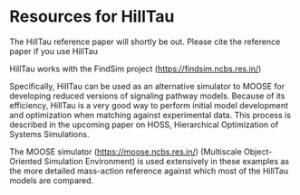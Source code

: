 # Resources for HillTau

The HillTau reference paper will shortly be out. Please cite the reference
paper if you use HillTau

HillTau works with the FindSim project (https://findsim.ncbs.res.in/)

Specifically, HillTau can be used as an alternative simulator to MOOSE
for developing reduced versions of signaling pathway models.
Because of its efficiency, HillTau is a very good way to perform initial
model development and optimization when matching against experimental data.
This process is described in the upcoming paper on HOSS, Hierarchical 
Optimization of Systems Simulations.

The MOOSE simulator (https://moose.ncbs.res.in/) 
(Multiscale Object-Oriented Simulation Environment) 
is used extensively in these examples as the more detailed mass-action 
reference against which most of the HillTau models are compared. 



